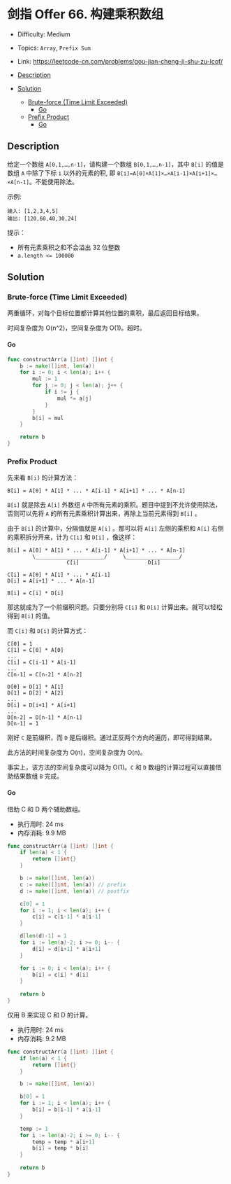 <!-- omit in toc -->
# 剑指 Offer 66.  构建乘积数组

- Difficulty: Medium
- Topics: `Array`, `Prefix Sum`
- Link: https://leetcode-cn.com/problems/gou-jian-cheng-ji-shu-zu-lcof/

- [Description](#description)
- [Solution](#solution)
  - [Brute-force (Time Limit Exceeded)](#brute-force-time-limit-exceeded)
    - [Go](#go)
  - [Prefix Product](#prefix-product)
    - [Go](#go-1)

## Description

给定一个数组 `A[0,1,…,n-1]`，请构建一个数组 `B[0,1,…,n-1]`，其中 `B[i]` 的值是数组 `A` 中除了下标 `i` 以外的元素的积, 即 `B[i]=A[0]×A[1]×…×A[i-1]×A[i+1]×…×A[n-1]`。不能使用除法。


示例:
```
输入: [1,2,3,4,5]
输出: [120,60,40,30,24]
```

提示：

- 所有元素乘积之和不会溢出 32 位整数
- `a.length <= 100000`

## Solution

### Brute-force (Time Limit Exceeded)

两重循环，对每个目标位置都计算其他位置的乘积，最后返回目标结果。

时间复杂度为 O(n^2)，空间复杂度为 O(1)。超时。

#### Go

```go
func constructArr(a []int) []int {
    b := make([]int, len(a))
    for i := 0; i < len(a); i++ {
        mul := 1
        for j := 0; j < len(a); j++ {
            if i != j {
                mul *= a[j]
            }
        }
        b[i] = mul
    }

    return b
}
```

### Prefix Product

先来看 `B[i]` 的计算方法：

```
B[i] = A[0] * A[1] * ... * A[i-1] * A[i+1] * ... * A[n-1]
```

`B[i]` 就是除去 `A[i]` 外数组 `A` 中所有元素的乘积。题目中提到不允许使用除法，否则可以先将 `A` 的所有元素乘积计算出来，再除上当前元素得到 `B[i]` 。

由于 `B[i]` 的计算中，分隔值就是 `A[i]` 。那可以将 `A[i]` 左侧的乘积和 `A[i]` 右侧的乘积拆分开来，计为 `C[i]` 和 `D[i]` ，像这样：

```
B[i] = A[0] * A[1] * ... * A[i-1] * A[i+1] * ... * A[n-1]
        \______________________/     \_________________/
                   C[i]                      D[i]

C[i] = A[0] * A[1] * ... * A[i-1]
D[i] = A[i+1] * ... * A[n-1]

B[i] = C[i] * D[i]
```

那这就成为了一个前缀积问题。只要分别将 `C[i]` 和 `D[i]` 计算出来。就可以轻松得到 `B[i]` 的值。

而 `C[i]` 和 `D[i]` 的计算方式：

```
C[0] = 1
C[1] = C[0] * A[0]
...
C[i] = C[i-1] * A[i-1]
...
C[n-1] = C[n-2] * A[n-2]

D[0] = D[1] * A[1]
D[1] = D[2] * A[2]
...
D[i] = D[i+1] * A[i+1]
...
D[n-2] = D[n-1] * A[n-1]
D[n-1] = 1
```

刚好 `C` 是前缀积，而 `D` 是后缀积。通过正反两个方向的遍历，即可得到结果。

此方法的时间复杂度为 O(n)，空间复杂度为 O(n)。

事实上，该方法的空间复杂度可以降为 O(1)。`C` 和 `D` 数组的计算过程可以直接借助结果数组 `B` 完成。

#### Go

借助 C 和 D 两个辅助数组。

- 执行用时: 24 ms
- 内存消耗: 9.9 MB

```go
func constructArr(a []int) []int {
    if len(a) < 1 {
        return []int{}
    }

    b := make([]int, len(a))
    c := make([]int, len(a)) // prefix
    d := make([]int, len(a)) // postfix

    c[0] = 1
    for i := 1; i < len(a); i++ {
        c[i] = c[i-1] * a[i-1]
    }

    d[len(d)-1] = 1
    for i := len(a)-2; i >= 0; i-- {
        d[i] = d[i+1] * a[i+1]
    }

    for i := 0; i < len(a); i++ {
        b[i] = c[i] * d[i]
    }
    
    return b
}
```

仅用 B 来实现 C 和 D 的计算。

- 执行用时: 24 ms
- 内存消耗: 9.2 MB

```go
func constructArr(a []int) []int {
    if len(a) < 1 {
        return []int{}
    }

    b := make([]int, len(a))

    b[0] = 1
    for i := 1; i < len(a); i++ {
        b[i] = b[i-1] * a[i-1]
    }

    temp := 1
    for i := len(a)-2; i >= 0; i-- {
        temp = temp * a[i+1]
        b[i] = temp * b[i]
    }
    
    return b
}
```
